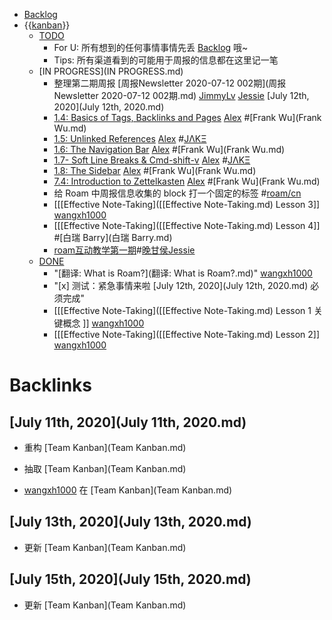 - [Backlog](Backlog.md)
- {{[kanban](kanban.md)}}
    - [TODO](TODO.md)
        - For U: 所有想到的任何事情事情先丢 [Backlog](Backlog.md) 哦~
        - Tips: 所有渠道看到的可能用于周报的信息都在这里记一笔
    - [IN PROGRESS](IN PROGRESS.md)
        - 整理第二期周报 [周报Newsletter 2020-07-12 002期](周报Newsletter 2020-07-12 002期.md) [JimmyLv](JimmyLv.md) [Jessie](Jessie.md) [July 12th, 2020](July 12th, 2020.md)
        - [1.4: Basics of Tags, Backlinks and Pages](https://www.notion.so/1-4-Basics-of-Tags-Backlinks-and-Pages-8ecc50cd532a49b2a15483688159155b) [Alex](Alex.md) #[Frank Wu](Frank Wu.md)
        - [1.5: Unlinked References](https://www.notion.so/1-5-Unlinked-References-9ab449a5dde74ef4bc016927fe2c46d1) [Alex](Alex.md) #[JΛKΞ](JΛKΞ.md)
        - [1.6: The Navigation Bar](https://www.notion.so/1-6-The-Navigation-Bar-06e85b3e56614395a03409a01ea5322a) [Alex](Alex.md) #[Frank Wu](Frank Wu.md)
        - [1.7- Soft Line Breaks & Cmd-shift-v](https://www.notion.so/1-7-Soft-Line-Breaks-Cmd-shift-v-db913a901cab43ff84cc19bf36ade4dd) [Alex](Alex.md) #[JΛKΞ](JΛKΞ.md)
        - [1.8: The Sidebar](https://www.notion.so/1-8-The-Sidebar-95a50097bffc4629af02efd322e826ea)  [Alex](Alex.md) #[Frank Wu](Frank Wu.md)
        - [7.4: Introduction to Zettelkasten](https://www.notion.so/7-4-Introduction-to-Zettelkasten-9f530ce53b1d45eb9755f2033b7514bc)   [Alex](Alex.md) #[Frank Wu](Frank Wu.md)
        - 给 Roam 中周报信息收集的 block 打一个固定的标签 #[roam/cn](roam/cn.md)
        - [[[Effective Note-Taking]([[Effective Note-Taking.md) Lesson 3]] [wangxh1000](wangxh1000.md)
        - [[[Effective Note-Taking]([[Effective Note-Taking.md) Lesson 4]] #[白瑞 Barry](白瑞 Barry.md)
        - [roam互动教学第一期](roam互动教学第一期.md)#[晚甘侯](晚甘侯.md)[Jessie](Jessie.md)
    - [DONE](DONE.md)
        - "[翻译: What is Roam?](翻译: What is Roam?.md)" [wangxh1000](wangxh1000.md)
        - "[x] 测试：紧急事情来啦 [July 12th, 2020](July 12th, 2020.md) 必须完成"
        - [[[Effective Note-Taking]([[Effective Note-Taking.md) Lesson 1 关键概念 ]] [wangxh1000](wangxh1000.md)
        - [[[Effective Note-Taking]([[Effective Note-Taking.md) Lesson 2]] [wangxh1000](wangxh1000.md)

# Backlinks
## [July 11th, 2020](July 11th, 2020.md)
- 重构 [Team Kanban](Team Kanban.md)

- 抽取 [Team Kanban](Team Kanban.md)

- [wangxh1000](wangxh1000.md) 在 [Team Kanban](Team Kanban.md)

## [July 13th, 2020](July 13th, 2020.md)
- 更新 [Team Kanban](Team Kanban.md)

## [July 15th, 2020](July 15th, 2020.md)
- 更新 [Team Kanban](Team Kanban.md)

